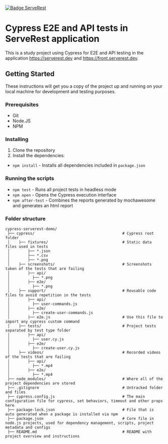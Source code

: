 [![Badge ServeRest](https://img.shields.io/badge/API-ServeRest-green)](https://github.com/ServeRest/ServeRest/)

# Cypress E2E and API tests in ServeRest application

This is a study project using Cypress for E2E and API testing in the application <https://serverest.dev> and <https://front.serverest.dev>.

## Getting Started

These instructions will get you a copy of the project up and running on your local machine for development and testing purposes.

### Prerequisites

- Git
- Node.JS
- NPM

### Installing

1. Clone the repository
2. Install the dependencies:

- `npm install` - Installs all dependencies included in `package.json`

### Running the scripts

- `npm test` - Runs all project tests in headless mode
- `npm open` - Opens the Cypress execution interface
- `npm after-test` - Combines the reports generated by mochawesome and generates an html report

### Folder structure

```
cypress-serverest-demo/                     
 ├── cypress/                                       # Cypress root folder                               
 │    ├── fixtures/                                 # Static data files used in tests
 │        ├── *.json                     
 │        ├── *.csv                     
 │        ├── *.png
 │    ├── screenshots/                              # Screenshots taken of the tests that are failing
 │        ├── api/
 │          ├── *.png
 │        ├── e2e/
 │          ├── *.png
 │    ├── support/                                  # Reusable code files to avoid repetition in the tests
 │        ├── api/
 │          ├── user-commands.js
 │        ├── e2e/
 │          ├── create-user-commands.js
 │        ├── e2e.js                                # Use this file to import any cypress custom command
 │    ├── tests/                                    # Project tests separated by test type folder     
 │        ├── api/
 │          ├── user.cy.js
 │        ├── e2e/
 │          ├── create-user.cy.js
 │    ├── videos/                                   # Recorded videos of the tests that are failing
 │        ├── api/
 │          ├── *.mp4
 │        ├── e2e/
 │          ├── *.mp4
 ├── node_modules/                                  # Where all of the project dependencies are stored
 ├── .gitignore                                     # Untracked folder and files
 ├── cypress.config.js                              # The main configuration file for cypress, set behaviors, timeout and other props here
 ├── package-lock.json                              # File that is auto generated when a package is installed via npm      
 ├── package.json                                   # Core file in node.js projects, used for dependency management, scripts, project metadata and configs
 ├── README.md                                      # README with project overview and instructions
```
